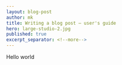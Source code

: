 ```yaml
---
layout: blog-post
author: mk
title: Writing a blog post — user's guide
hero: large-studio-2.jpg
published: true
excerpt_separator: <!--more-->
---
```


Hello world